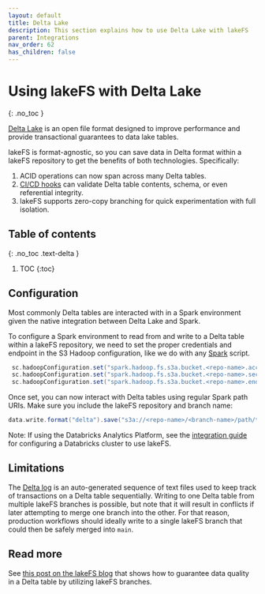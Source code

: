 ```yaml
---
layout: default
title: Delta Lake
description: This section explains how to use Delta Lake with lakeFS
parent: Integrations
nav_order: 62
has_children: false
---
```


# Using lakeFS with Delta Lake
{: .no_toc }

[Delta Lake](https://delta.io/) is an open file format designed to improve performance and provide transactional guarantees to data lake tables.

lakeFS is format-agnostic, so you can save data in Delta format within a lakeFS repository to get the benefits of both technologies. Specifically:

1. ACID operations can now span across many Delta tables.
1. [CI/CD hooks](../setup/hooks.md) can validate Delta table contents, schema, or even referential integrity.
1. lakeFS supports zero-copy branching for quick experimentation with full isolation.

## Table of contents
{: .no_toc .text-delta }

1. TOC
{:toc}


## Configuration

Most commonly Delta tables are interacted with in a Spark environment given the native integration between Delta Lake and Spark.

To configure a Spark environment to read from and write to a Delta table within a lakeFS repository, we need to set the proper credentials and endpoint in the S3 Hadoop configuration, like we do with any [Spark](./spark.md#configuration) script.

```scala
 sc.hadoopConfiguration.set("spark.hadoop.fs.s3a.bucket.<repo-name>.access.key", "AKIAIOSFODNN7EXAMPLE")
 sc.hadoopConfiguration.set("spark.hadoop.fs.s3a.bucket.<repo-name>.secret.key", "wJalrXUtnFEMI/K7MDENG/bPxRfiCYEXAMPLEKEY")
 sc.hadoopConfiguration.set("spark.hadoop.fs.s3a.bucket.<repo-name>.endpoint", "https://s3.lakefs.example.com")
```

Once set, you can now interact with Delta tables using regular Spark path URIs. Make sure you include the lakeFS repository and branch name:

```scala
data.write.format("delta").save("s3a://<repo-name>/<branch-name>/path/to/delta-table")
```

Note: If using the Databricks Analytics Platform, see the [integration guide](./databricks.md#configuration) for configuring a Databricks cluster to use lakeFS.

## Limitations
The [Delta log](https://databricks.com/blog/2019/08/21/diving-into-delta-lake-unpacking-the-transaction-log.html) is an auto-generated sequence of text files used to keep track of transactions on a Delta table sequentially. Writing to one Delta table from multiple lakeFS branches is possible, but note that it will result in conflicts if later attempting to merge one branch into the other. For that reason, production workflows should ideally write to a single lakeFS branch that could then be safely merged into `main`. 


## Read more
See [this post on the lakeFS blog](https://lakefs.io/guarantee-consistency-in-your-delta-lake-tables-with-lakefs/) that shows how to 
guarantee data quality in a Delta table by utilizing lakeFS branches.
